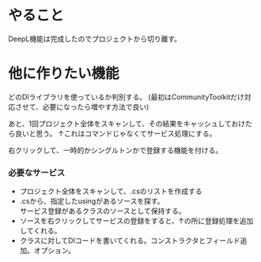﻿# やること
DeepL機能は完成したのでプロジェクトから切り離す。


# 他に作りたい機能
どのDIライブラリを使っているか判別する。
(最初はCommunityToolkitだけ対応させて、必要になったら増やす方法で良い)

あと、1回プロジェクト全体をスキャンして、その結果をキャッシュしておけたら良いと思う。
↑これはコマンドじゃなくてサービス処理にする。

右クリックして、一時的かシングルトンかで登録する機能を付ける。

### 必要なサービス
- プロジェクト全体をスキャンして、.csのリストを作成する
- .csから、指定したusingがあるソースを探す。  
サービス登録があるクラスのソースとして保持する。
- ソースを右クリックしてサービスの登録をすると、↑の所に登録処理を追加してくれる。
- クラスに対してDIコードを書いてくれる。コンストラクタとフィールド追加。オプション。








